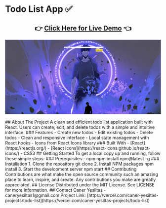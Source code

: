 # Todo List App ✅
<div align="center">
 <h2>
   👉 <a href="https://todo-list-psi-ecru.vercel.app/">Click Here for Live Demo</a> 👈
 </h2>
</div>
<p align="center">
 <img src="./assets/demo.gif" alt="Todo List Demo">
</p>
## About The Project
A clean and efficient todo list application built with React. Users can create, edit, and delete todos with a simple and intuitive interface.
### Features
- Create new todos
- Edit existing todos
- Delete todos
- Clean and responsive interface
- Local state management with React hooks
- Icons from React Icons library
### Built With
- [React](https://reactjs.org/)
- [React Icons](https://react-icons.github.io/react-icons/)
- CSS3
## Getting Started
To get a local copy up and running, follow these simple steps:
### Prerequisites
- npm
  npm install npm@latest -g
### Installation
1. Clone the repository
   git clone
2. Install NPM packages
   npm install
3. Start the development server
   npm start
## Contributing
Contributions are what make the open source community such an amazing place to learn, inspire, and create. Any contributions you make are greatly appreciated.
## License
Distributed under the MIT License. See LICENSE for more information.
## Contact
Caner Yesiltas - caneryesiltas1@gmail.com
Project Link: [https://vercel.com/caner-yesiltas-projects/todo-list](https://vercel.com/caner-yesiltas-projects/todo-list)

